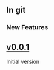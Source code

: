 ## In git

### New Features

## [v0.0.1](https://github.com/romikoops/howitzer_stat/tree/v0.0.1)

Initial version

